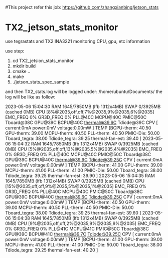 #This project refer this job: https://github.com/zhangxianbing/jetson_stats
# TX2_jetson_stats_monitor
use tegrastats and TX2 INA3221 monitoring CPU, gpu, etc information

use step:
1. cd TX2_jetsion_stats_monitor
2. mkdir build
3. cmake ..
4. make
5. ./jetson_stats_spec_sample

and then TX2_stats.log will be logged under: /home/ubuntu/Documents/
the log will be like as follow:

2023-05-06 15:04:30 RAM 1645/7850MB (lfb 1312x4MB) SWAP 0/3925MB (cached 0MB) CPU [8%@2035,off,off,7%@2035,9%@2035,6%@2035] EMC_FREQ 0% GR3D_FREQ 0% PLL@40C MCPU@40C PMIC@50C Tboard@38C GPU@39C BCPU@40C thermal@39.6C Tdiode@39C CPV [ current:0mA power:0mV voltage:0.00mW ] TEMP [BCPU-therm: 40.50 GPU-therm: 39.00 MCPU-therm: 40.50 PLL-therm: 40.50 PMIC-Die: 50.00 Tboard_tegra: 38.00 Tdiode_tegra: 39.25 thermal-fan-est: 39.40 ]
2023-05-06 15:04:32 RAM 1645/7850MB (lfb 1312x4MB) SWAP 0/3925MB (cached 0MB) CPU [5%@2035,off,off,13%@2035,5%@2035,4%@2035] EMC_FREQ 0% GR3D_FREQ 0% PLL@40C MCPU@40C PMIC@50C Tboard@38C GPU@39C BCPU@40C thermal@39.9C Tdiode@39.25C CPV [ current:0mA power:0mV voltage:0.00mW ] TEMP [BCPU-therm: 41.00 GPU-therm: 39.00 MCPU-therm: 41.00 PLL-therm: 41.00 PMIC-Die: 50.00 Tboard_tegra: 38.00 Tdiode_tegra: 39.25 thermal-fan-est: 39.90 ]
2023-05-06 15:04:35 RAM 1645/7850MB (lfb 1312x4MB) SWAP 0/3925MB (cached 0MB) CPU [15%@2035,off,off,9%@2035,5%@2035,1%@2035] EMC_FREQ 0% GR3D_FREQ 0% PLL@40C MCPU@40C PMIC@50C Tboard@38C GPU@39C BCPU@40C thermal@39.6C Tdiode@39.25C CPV [ current:0mA power:0mV voltage:0.00mW ] TEMP [BCPU-therm: 40.50 GPU-therm: 39.00 MCPU-therm: 40.50 PLL-therm: 40.50 PMIC-Die: 50.00 Tboard_tegra: 38.00 Tdiode_tegra: 39.25 thermal-fan-est: 39.60 ]
2023-05-06 15:04:38 RAM 1645/7850MB (lfb 1312x4MB) SWAP 0/3925MB (cached 0MB) CPU [9%@2035,off,off,2%@2035,9%@2035,9%@2035] EMC_FREQ 0% GR3D_FREQ 0% PLL@41C MCPU@41C PMIC@50C Tboard@38C GPU@39C BCPU@41C thermal@39.7C Tdiode@39.25C CPV [ current:0mA power:0mV voltage:0.00mW ] TEMP [BCPU-therm: 41.00 GPU-therm: 39.00 MCPU-therm: 41.00 PLL-therm: 41.00 PMIC-Die: 50.00 Tboard_tegra: 38.00 Tdiode_tegra: 39.25 thermal-fan-est: 40.20 ]
